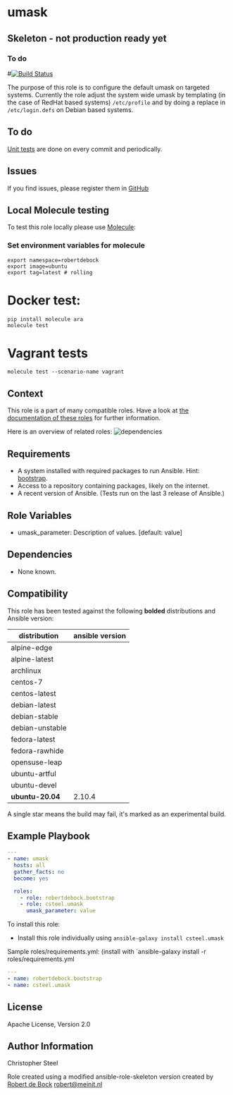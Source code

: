umask
=========

## Skeleton - not production ready yet


### To do
#[![Build Status](https://travis-ci.org/csteel/ansible-role-umask.svg?branch=master)](https://travis-ci.org/csteel/ansible-role-umask)

The purpose of this role is to configure the default umask on targeted systems. Currently the role adjust the system wide umask by templating (in the case of RedHat based systems) `/etc/profile` and by doing a replace in `/etc/login.defs` on Debian based systems.

## To do

[Unit tests](https://travis-ci.org/csteel/ansible-role-umask) are done on every commit and periodically.

## Issues

If you find issues, please register them in [GitHub](https://github.com/csteel/ansible-role-umask/issues)

## Local Molecule testing

To test this role locally please use [Molecule](https://github.com/metacloud/molecule):

### Set environment variables for molecule

```shell
export namespace=robertdebock
export image=ubuntu
export tag=latest # rolling
```

# Docker test:

```shell
pip install molecule ara
molecule test
```

# Vagrant tests

```shell
molecule test --scenario-name vagrant
```

Context
--------
This role is a part of many compatible roles. Have a look at [the documentation of these roles](https://robertdebock.nl/) for further information.

Here is an overview of related roles:
![dependencies](https://raw.githubusercontent.com/robertdebock/drawings/artifacts/umask.png "Dependency")

Requirements
------------

- A system installed with required packages to run Ansible. Hint: [bootstrap](https://galaxy.ansible.com/robertdebock/bootstrap).
- Access to a repository containing packages, likely on the internet.
- A recent version of Ansible. (Tests run on the last 3 release of Ansible.)

Role Variables
--------------

- umask_parameter: Description of values. [default: value]

Dependencies
------------

- None known.

Compatibility
-------------

This role has been tested against the following **bolded** distributions and Ansible version:

|distribution|ansible version|
|------------|-------------|
|alpine-edge||
|alpine-latest||
|archlinux|                 |
|centos-7|                 |
|centos-latest||
|debian-latest||
|debian-stable||
|debian-unstable||
|fedora-latest||
|fedora-rawhide||
|opensuse-leap||
|ubuntu-artful||
|ubuntu-devel||
|**ubuntu-20.04**|2.10.4|

A single star means the build may fail, it's marked as an experimental build.

Example Playbook
----------------

```yaml
---
- name: umask
  hosts: all
  gather_facts: no
  become: yes

  roles:
    - role: robertdebock.bootstrap
    - role: csteel.umask
      umask_parameter: value
```

To install this role:
- Install this role individually using `ansible-galaxy install csteel.umask`

Sample roles/requirements.yml: (install with `ansible-galaxy install -r roles/requirements.yml

```yaml
---
- name: robertdebock.bootstrap
- name: csteel.umask
```

License
-------

Apache License, Version 2.0

Author Information
------------------
Christopher Steel

Role created using a modified ansible-role-skeleton version created by [Robert de Bock](https://robertdebock.nl/) <robert@meinit.nl>
